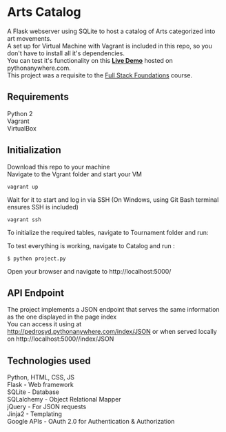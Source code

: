 # Arts Catalog
A Flask webserver using SQLite to host a catalog of Arts categorized into art movements.   
A set up for Virtual Machine with Vagrant is included in this repo, so you don't have to install all it's dependencies.  
You can test it's functionality on this **[Live Demo](http://pedrosyd.pythonanywhere.com/index/)** hosted on pythonanywhere.com.  
This project was a requisite to the [Full Stack Foundations](https://www.udacity.com/course/full-stack-foundations--ud088) course.  


## Requirements
Python 2  
Vagrant  
VirtualBox  

## Initialization
Download this repo to your machine  
Navigate to the Vgrant folder and start your VM  
```
vagrant up
```
Wait for it to start and log in via SSH (On Windows, using Git Bash terminal ensures SSH is included)
```
vagrant ssh
```

To initialize the required tables, navigate to Tournament folder and run:  

To test everything is working, navigate to Catalog and run :  

```
$ python project.py
```

Open your browser and navigate to http://localhost:5000/  

## API Endpoint
The project implements a JSON endpoint that serves the same information as the one displayed in the page index  
You can access it using at http://pedrosyd.pythonanywhere.com/index/JSON or when served locally on http://localhost:5000//index/JSON  

## Technologies used
Python, HTML, CSS, JS  
Flask - Web framework  
SQLite - Database  
SQLalchemy - Object Relational Mapper  
jQuery - For JSON requests  
Jinja2 - Templating  
Google APIs - OAuth 2.0 for Authentication & Authorization  
